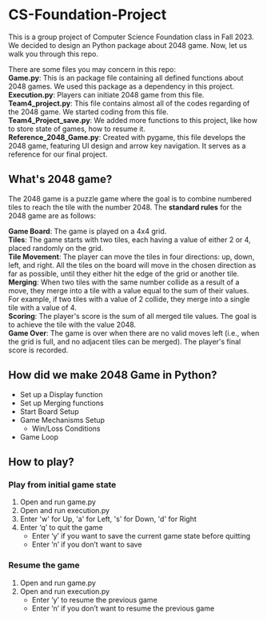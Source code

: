 # CS-Foundation-Project
This is a group project of Computer Science Foundation class in Fall 2023. We decided to design an Python package about 2048 game. Now, let us walk you through this repo.  

There are some files you may concern in this repo:  
**Game.py**: This is an package file containing all defined functions about 2048 games. We used this package as a dependency in this project.  
**Execution.py**: Players can initiate 2048 game from this file.  
**Team4_project.py**: This file contains almost all of the codes regarding of the 2048 game. We started coding from this file.   
**Team4_Project_save.py**: We added more functions to this project, like how to store state of games, how to resume it.  
**Reference_2048_Game.py**: Created with pygame, this file develops the 2048 game, featuring UI design and arrow key navigation. It serves as a reference for our final project.

## What's 2048 game? 
The 2048 game is a puzzle game where the goal is to combine numbered tiles to reach the tile with the number 2048. The **standard rules** for the 2048 game are as follows:

**Game Board**: The game is played on a 4x4 grid.  
**Tiles**: The game starts with two tiles, each having a value of either 2 or 4, placed randomly on the grid.  
**Tile Movement**: The player can move the tiles in four directions: up, down, left, and right. All the tiles on the board will move in the chosen direction as far as possible, until they either hit the edge of the grid or another tile.  
**Merging**: When two tiles with the same number collide as a result of a move, they merge into a tile with a value equal to the sum of their values. For example, if two tiles with a value of 2 collide, they merge into a single tile with a value of 4.  
**Scoring**: The player's score is the sum of all merged tile values. The goal is to achieve the tile with the value 2048.  
**Game Over**: The game is over when there are no valid moves left (i.e., when the grid is full, and no adjacent tiles can be merged). The player's final score is recorded.  

## How did we make 2048 Game in Python? 
- Set up a Display function 
- Set up Merging functions 
- Start Board Setup
- Game Mechanisms Setup  
  - Win/Loss Conditions
- Game Loop

## How to play? 
### Play from initial game state
1. Open and run game.py
2. Open and run execution.py
3. Enter 'w' for Up, 'a' for Left, 's' for Down, 'd' for Right
4. Enter ‘q’ to quit the game
    - Enter ‘y’ if you want to save the current game state before quitting
    - Enter ‘n’ if you don’t want to save

### Resume the game
1. Open and run game.py
2. Open and run execution.py
    - Enter ‘y’ to resume the previous game
    - Enter ‘n’ if you don’t  want to resume the previous game

